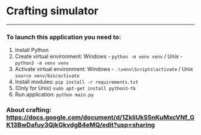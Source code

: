 # Crafting simulator


___
### To launch this application you need to:
1. Install Python
2. Create virtual environment: Windows - `python -m venv venv` / Unix - `python3 -m venv venv`
3. Activate virtual environment: Windows - `.\venv\Scripts\activate` / Unix `source venv/bin/activate`
4. Install modules: `pip install -r requirements.txt`
5. (Only for Unix) `sudo apt-get install python3-tk`
6. Run application: `python main.py`


### About crafting: https://docs.google.com/document/d/1ZkIiUkS5nKuMxcVNf_GK13BwDafuy3QjkGkvdgB4eMQ/edit?usp=sharing